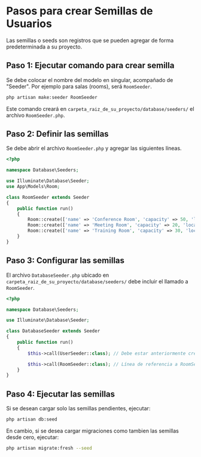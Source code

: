 # Pasos para crear Semillas de Usuarios
Las semillas o seeds son registros que se pueden agregar de forma predeterminada a su proyecto.

## Paso 1: Ejecutar comando para crear semilla
Se debe colocar el nombre del modelo en singular, acompañado de "Seeder". Por ejemplo para salas (rooms), será `RoomSeeder`.

```bash
php artisan make:seeder RoomSeeder
```
Este comando creará en `carpeta_raiz_de_su_proyecto/database/seeders/` el archivo `RoomSeeder.php`.

## Paso 2: Definir las semillas
Se debe abrir el archivo `RoomSeeder.php` y agregar las siguientes líneas.

```php
<?php

namespace Database\Seeders;

use Illuminate\Database\Seeder;
use App\Models\Room;

class RoomSeeder extends Seeder
{
    public function run()
    {
        Room::create(['name' => 'Conference Room', 'capacity' => 50, 'location' => 'First Floor']);
        Room::create(['name' => 'Meeting Room', 'capacity' => 20, 'location' => 'Second Floor']);
        Room::create(['name' => 'Training Room', 'capacity' => 30, 'location' => 'Third Floor']);
    }
}
```

## Paso 3: Configurar las semillas
El archivo `DatabaseSeeder.php` ubicado en `carpeta_raiz_de_su_proyecto/database/seeders/` debe incluir el llamado a `RoomSeeder`.

```php
<?php

namespace Database\Seeders;

use Illuminate\Database\Seeder;

class DatabaseSeeder extends Seeder
{
    public function run()
    {
        $this->call(UserSeeder::class); // Debe estar anteriormente creado, si no tiene semillas de usuario, debe eliminar esta línea.

        $this->call(RoomSeeder::class); // Línea de referencia a RoomSeeder.php
    }
}
```

## Paso 4: Ejecutar las semillas

Si se desean cargar solo las semillas pendientes, ejecutar:
```bash
php artisan db:seed
```

En cambio, si se desea cargar migraciones como tambien las semillas desde cero, ejecutar:
```bash
php artisan migrate:fresh --seed
```